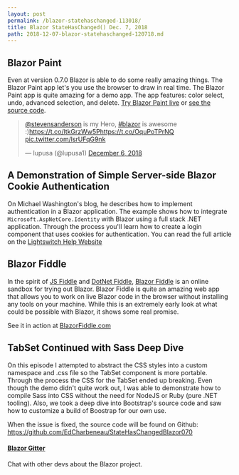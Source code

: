 ```yaml
---
layout: post
permalink: /blazor-statehaschanged-113018/
title: Blazor StateHasChanged() Dec. 7, 2018
path: 2018-12-07-blazor-statehaschanged-120718.md
---
```


## Blazor Paint

Even at version 0.7.0 Blazor is able to do some really amazing things. The Blazor Paint app let's you use the browser to draw in real time. The Blazor Paint app is quite amazing for a demo app. The app features: color select, undo, advanced selection, and delete. [Try Blazor Paint live][bplive] or [see the source code][paint].

<blockquote class="twitter-tweet" data-partner="tweetdeck"><p lang="en" dir="ltr"><a href="https://twitter.com/stevensanderson?ref_src=twsrc%5Etfw">@stevensanderson</a> is my Hero, <a href="https://twitter.com/hashtag/blazor?src=hash&amp;ref_src=twsrc%5Etfw">#blazor</a> is awesome :)<a href="https://t.co/ltkGrzWw5P">https://t.co/ltkGrzWw5P</a><a href="https://t.co/OquPoTPrNQ">https://t.co/OquPoTPrNQ</a> <a href="https://t.co/lsrUFqG9nk">pic.twitter.com/lsrUFqG9nk</a></p>&mdash; lupusa (@lupusa1) <a href="https://twitter.com/lupusa1/status/1070541513153802240?ref_src=twsrc%5Etfw">December 6, 2018</a></blockquote>
<script async src="https://platform.twitter.com/widgets.js" charset="utf-8"></script>


## A Demonstration of Simple Server-side Blazor Cookie Authentication

On Michael Washington's blog, he describes how to implement authentication in a Blazor application. The example shows how to integrate `Microsoft.AspNetCore.Identity` with Blazor using a full stack .NET application. Through the process you'll learn how to create a login component that uses cookies for authentication. You can read the full article on the [Lightswitch Help Website][auth]

## Blazor Fiddle

In the spirit of [JS Fiddle][jsf] and [DotNet Fiddle][dnf], [Blazor Fiddle][fiddle] is an online sandbox for trying out Blazor. Blazor Fiddle is quite an amazing web app that allows you to work on live Blazor code in the browser without installing any tools on your machine. While this is an extremely early look at what could be possible with Blazor, it shows some real promise.

See it in action at [BlazorFiddle.com][fiddle]

## TabSet Continued with Sass Deep Dive

On this episode I attempted to abstract the CSS styles into a custom namespace and .css file so the TabSet component is more portable. Through the process the CSS for the TabSet ended up breaking. Even though the demo didn't quite work out, I was able to demonstrate how to compile Sass into CSS without the need for NodeJS or Ruby (pure .NET tooling). Also, we took a deep dive into Bootstrap's source code and saw how to customize a build of Boostrap for our own use.

When the issue is fixed, the source code will be found on Github: https://github.com/EdCharbeneau/StateHasChangedBlazor070

#### [Blazor Gitter](https://gitter.im/aspnet/Blazor#utm_source=notification&utm_medium=email&utm_campaign=unread-notifications) 

Chat with other devs about the Blazor project.

[auth]: http://lightswitchhelpwebsite.com/Blog/tabid/61/EntryId/4316/A-Demonstration-of-Simple-Server-side-Blazor-Cookie-Authentication.aspx
[paint]: https://github.com/Lupusa87/BlazorPaint
[fiddle]: https://blazorfiddle.com/
[dnf]: https://dotnetfiddle.net
[jsf]: https://jsfiddle.net/
[bplive]: https://lupblazordemos.z13.web.core.windows.net/PaintPage